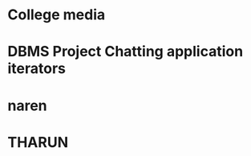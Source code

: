 # College media
 DBMS Project
 Chatting application
iterators
===========
naren
==============
THARUN
===========
